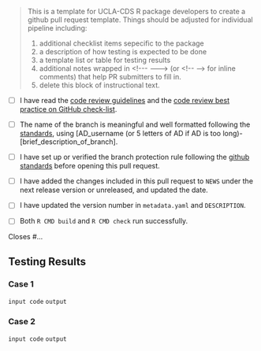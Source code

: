 > This is a template for UCLA-CDS R package developers to create a github pull request template. Things should be adjusted for individual pipeline including:
> 1. additional checklist items sepecific to the package
> 2. a description of how testing is expected to be done
> 3. a template list or table for testing results
> 4. additional notes wrapped in \<!--- ---> (or \<!-- --\> for inline comments) that help PR submitters to fill in.
> 5. delete this block of instructional text.

<!--- Please read each of the following items and confirm by replacing the [ ] with a [ ] --->

- [ ] I have read the [code review guidelines](https://confluence.mednet.ucla.edu/display/BOUTROSLAB/Code+Review+Guidelines) and the [code review best practice on GitHub check-list](https://confluence.mednet.ucla.edu/display/BOUTROSLAB/Code+Review+Best+Practice+on+GitHub+-+Check+List).

- [ ] The name of the branch is meaningful and well formatted following the [standards](https://confluence.mednet.ucla.edu/display/BOUTROSLAB/Code+Review+Best+Practice+on+GitHub+-+Check+List), using \[AD_username (or 5 letters of AD if AD is too long)-\[brief_description_of_branch].

- [ ] I have set up or verified the branch protection rule following the [github standards](https://confluence.mednet.ucla.edu/pages/viewpage.action?spaceKey=BOUTROSLAB&title=GitHub+Standards#GitHubStandards-Branchprotectionrule) before opening this pull request.

- [ ] I have added the changes included in this pull request to `NEWS` under the next release version or unreleased, and updated the date.

- [ ] I have updated the version number in `metadata.yaml` and `DESCRIPTION`.

- [ ] Both `R CMD build` and `R CMD check` run successfully.

<!--- Briefly describe the changes included in this pull request and the test cases below
 !--- starting with 'Closes #...' if appropriate --->

Closes #...

## Testing Results

### Case 1
`input code`
`output`
### Case 2
`input code`
`output`